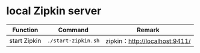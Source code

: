 # local Zipkin server

|Function|Command|Remark|
| --- | --- | --- |
|start Zipkin|`./start-zipkin.sh`|zipkin：[http://localhost:9411/](http://localhost:9411/)|

